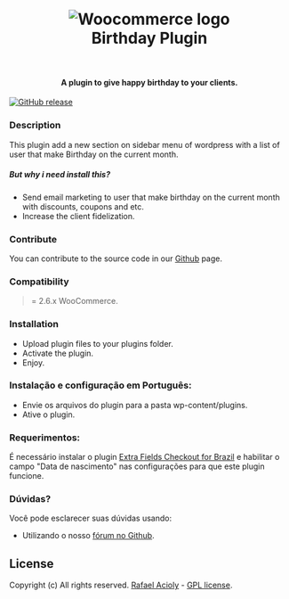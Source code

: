 <h1 align="center">
  <br>
    <img src="https://cdn.colorlib.com/wp/wp-content/uploads/sites/2/2014/04/woocommerce-logo.png" alt="Woocommerce logo">
  <br>
  Birthday Plugin
  <br>
  <br>
</h1>

<h4 align="center">A plugin to give happy birthday to your clients.</h4>

[![GitHub release](https://img.shields.io/github/release/rafa-acioly/birthdate-celebrate.svg)]()

### Description ###
This plugin add a new section on sidebar menu of wordpress with a list of user that make Birthday on the current month.
##### But why i need install this? #####
- Send email marketing to user that make birthday on the current month with discounts, coupons and etc.
- Increase the client fidelization.


### Contribute ###
You can contribute to the source code in our [Github](https://github.com/rafa-acioly/birthdate-celebrate) page.

### Compatibility ###
 >= 2.6.x WooCommerce.

### Installation ###
- Upload plugin files to your plugins folder.
- Activate the plugin.
- Enjoy.

### Instalação e configuração em Português: ###
- Envie os arquivos do plugin para a pasta wp-content/plugins.
- Ative o plugin.

### Requerimentos: ###
É necessário instalar o plugin [Extra Fields Checkout for Brazil](https://br.wordpress.org/plugins/woocommerce-extra-checkout-fields-for-brazil/) e habilitar o campo "Data de nascimento" nas configurações para que este plugin funcione. 

### Dúvidas? ###
Você pode esclarecer suas dúvidas usando:

- Utilizando o nosso [fórum no Github](https://github.com/rafa-acioly/birthdate-celebrate/issues).

## License ###
Copyright (c) All rights reserved.
[Rafael Acioly](https://github.com/rafa-acioly) - [GPL license](https://pt.wikipedia.org/wiki/GNU_General_Public_License).
